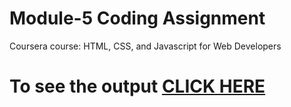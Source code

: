 

# Module-5 Coding Assignment

Coursera course: HTML, CSS, and Javascript for Web Developers

# To see the output [CLICK HERE](https://thedev09.github.io/coursera-test/Assignments/module-5/index.html)
